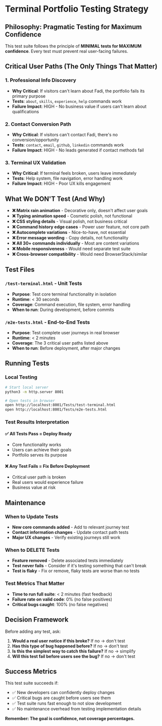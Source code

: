 # Terminal Portfolio Testing Strategy

## Philosophy: Pragmatic Testing for Maximum Confidence

This test suite follows the principle of **MINIMAL tests for MAXIMUM confidence**. Every test must prevent real user-facing failures.

## Critical User Paths (The Only Things That Matter)

### 1. **Professional Info Discovery**
- **Why Critical**: If visitors can't learn about Fadi, the portfolio fails its primary purpose
- **Tests**: `about`, `skills`, `experience`, `help` commands work
- **Failure Impact**: HIGH - No business value if users can't learn about qualifications

### 2. **Contact Conversion Path**
- **Why Critical**: If visitors can't contact Fadi, there's no conversion/opportunity
- **Tests**: `contact`, `email`, `github`, `linkedin` commands work
- **Failure Impact**: HIGH - No leads generated if contact methods fail

### 3. **Terminal UX Validation**
- **Why Critical**: If terminal feels broken, users leave immediately
- **Tests**: Help system, file navigation, error handling work
- **Failure Impact**: HIGH - Poor UX kills engagement

## What We DON'T Test (And Why)

- **❌ Matrix rain animation** - Decorative only, doesn't affect user goals
- **❌ Typing animation speed** - Cosmetic polish, not functional
- **❌ CSS styling details** - Visual polish, not business critical
- **❌ Command history edge cases** - Power user feature, not core path
- **❌ Autocomplete variations** - Nice-to-have, not essential
- **❌ Error message wording** - Copy details, not functionality
- **❌ All 30+ commands individually** - Most are content variations
- **❌ Mobile responsiveness** - Would need separate test suite
- **❌ Cross-browser compatibility** - Would need BrowserStack/similar

## Test Files

### `/test-terminal.html` - Unit Tests
- **Purpose**: Test core terminal functionality in isolation
- **Runtime**: < 30 seconds
- **Coverage**: Command execution, file system, error handling
- **When to run**: During development, before commits

### `/e2e-tests.html` - End-to-End Tests
- **Purpose**: Test complete user journeys in real browser
- **Runtime**: < 2 minutes
- **Coverage**: The 3 critical user paths listed above
- **When to run**: Before deployment, after major changes

## Running Tests

### Local Testing
```bash
# Start local server
python3 -m http.server 8001

# Open tests in browser
open http://localhost:8001/Tests/test-terminal.html
open http://localhost:8001/Tests/e2e-tests.html
```

### Test Results Interpretation

#### ✅ All Tests Pass = Deploy Ready
- Core functionality works
- Users can achieve their goals
- Portfolio serves its purpose

#### ❌ Any Test Fails = Fix Before Deployment
- Critical user path is broken
- Real users would experience failure
- Business value at risk

## Maintenance

### When to Update Tests
- **New core commands added** - Add to relevant journey test
- **Contact information changes** - Update contact path tests
- **Major UX changes** - Verify existing journeys still work

### When to DELETE Tests
- **Feature removed** - Delete associated tests immediately
- **Test never fails** - Consider if it's testing something that can't break
- **Test is flaky** - Fix or remove, flaky tests are worse than no tests

### Test Metrics That Matter
- **Time to run full suite**: < 2 minutes (fast feedback)
- **Failure rate on valid code**: 0% (no false positives)
- **Critical bugs caught**: 100% (no false negatives)

## Decision Framework

Before adding any test, ask:
1. **Would a real user notice if this broke?** If no → don't test
2. **Has this type of bug happened before?** If no → don't test
3. **Is this the simplest way to catch this failure?** If no → simplify
4. **Will this test fail before users see the bug?** If no → don't test

## Success Metrics

This test suite succeeds if:
- ✅ New developers can confidently deploy changes
- ✅ Critical bugs are caught before users see them
- ✅ Test suite runs fast enough to not slow development
- ✅ No maintenance overhead from testing implementation details

**Remember: The goal is confidence, not coverage percentages.**